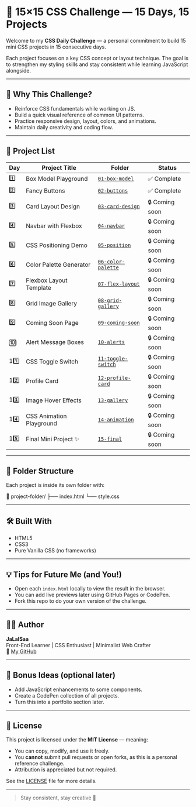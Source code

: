 # 🎯 15×15 CSS Challenge — 15 Days, 15 Projects

Welcome to my **CSS Daily Challenge** — a personal commitment to build 15 mini CSS projects in 15 consecutive days.

Each project focuses on a key CSS concept or layout technique. The goal is to strengthen my styling skills and stay consistent while learning JavaScript alongside.

---

## 🧠 Why This Challenge?

- Reinforce CSS fundamentals while working on JS.
- Build a quick visual reference of common UI patterns.
- Practice responsive design, layout, colors, and animations.
- Maintain daily creativity and coding flow.

---

## 📁 Project List

| Day | Project Title             | Folder                             | Status            |
|-----|---------------------------|------------------------------------|-------------------|
| 1️⃣ | Box Model Playground      | [`01-box-model`](01-box-model)     | ✅ Complete        |
| 2️⃣ | Fancy Buttons             | [`02-buttons`](02-buttons)         | ✅ Complete     |
| 3️⃣ | Card Layout Design        | [`03-card-design`](03-card-design) | 🔒 Coming soon     |
| 4️⃣ | Navbar with Flexbox       | [`04-navbar`](04-navbar)           | 🔒 Coming soon     |
| 5️⃣ | CSS Positioning Demo      | [`05-position`](05-position)       | 🔒 Coming soon     |
| 6️⃣ | Color Palette Generator   | [`06-color-palette`](06-color-palette) | 🔒 Coming soon     |
| 7️⃣ | Flexbox Layout Template   | [`07-flex-layout`](07-flex-layout) | 🔒 Coming soon     |
| 8️⃣ | Grid Image Gallery        | [`08-grid-gallery`](08-grid-gallery) | 🔒 Coming soon     |
| 9️⃣ | Coming Soon Page          | [`09-coming-soon`](09-coming-soon) | 🔒 Coming soon     |
| 🔟 | Alert Message Boxes        | [`10-alerts`](10-alerts)           | 🔒 Coming soon     |
| 11️⃣ | CSS Toggle Switch        | [`11-toggle-switch`](11-toggle-switch) | 🔒 Coming soon     |
| 12️⃣ | Profile Card             | [`12-profile-card`](12-profile-card) | 🔒 Coming soon     |
| 13️⃣ | Image Hover Effects      | [`13-gallery`](13-gallery)         | 🔒 Coming soon     |
| 14️⃣ | CSS Animation Playground | [`14-animation`](14-animation)     | 🔒 Coming soon     |
| 15️⃣ | Final Mini Project ✨     | [`15-final`](15-final)             | 🔒 Coming soon     |

---

## 📌 Folder Structure

Each project is inside its own folder with:

📁 project-folder/ 
├── index.html 
└── style.css

---

## 🛠️ Built With

- HTML5
- CSS3
- Pure Vanilla CSS (no frameworks)

---

## 💡 Tips for Future Me (and You!)

- Open each `index.html` locally to view the result in the browser.
- You can add live previews later using GitHub Pages or CodePen.
- Fork this repo to do your own version of the challenge.

---

## 👨‍💻 Author

**JaLalSaa**  
Front-End Learner | CSS Enthusiast | Minimalist Web Crafter  
🔗 [My GitHub](https://github.com/JaLalSaa)

---

## 🧪 Bonus Ideas (optional later)

- Add JavaScript enhancements to some components.
- Create a CodePen collection of all projects.
- Turn this into a portfolio section later.

---

## 📜 License

This project is licensed under the **MIT License** — meaning:

- You can copy, modify, and use it freely.
- You **cannot** submit pull requests or open forks, as this is a personal reference challenge.
- Attribution is appreciated but not required.

See the [LICENSE](LICENSE) file for more details.

---

> Stay consistent, stay creative 🌱
